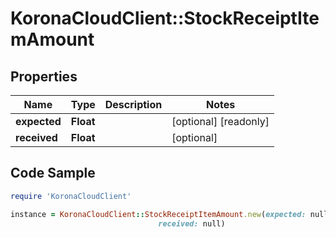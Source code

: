 # KoronaCloudClient::StockReceiptItemAmount

## Properties

Name | Type | Description | Notes
------------ | ------------- | ------------- | -------------
**expected** | **Float** |  | [optional] [readonly] 
**received** | **Float** |  | [optional] 

## Code Sample

```ruby
require 'KoronaCloudClient'

instance = KoronaCloudClient::StockReceiptItemAmount.new(expected: null,
                                 received: null)
```


